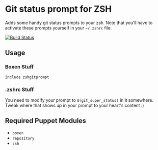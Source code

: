 # Git status prompt for ZSH

Adds some handy git status prompts to your zsh. Note that you'll have to
activate these prompts yourself in your `~/.zshrc` file.

[![Build Status](https://travis-ci.org/boxen/puppet-template.png?branch=master)](https://travis-ci.org/boxen/puppet-zshgitprompt)

## Usage

### Boxen Stuff
```puppet
include zshgitprompt
```

### .zshrc Stuff

You need to modify your prompt to `$(git_super_status)` in it somewhere.
Tweak where that shows up in your prompt to your heart's content :)


## Required Puppet Modules

* `boxen`
* `repository`
* `zsh`
